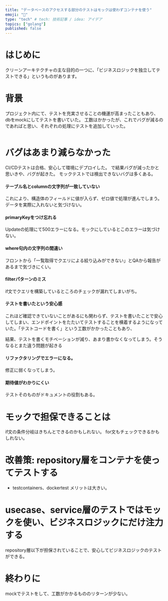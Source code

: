 ```yaml
---
title: "データベースのアクセスする部分のテストはモックは使わずコンテナを使う"
emoji: "🐰"
type: "tech" # tech: 技術記事 / idea: アイデア
topics: ["golang"]
published: false
---
```


# はじめに
クリーンアーキテクチャの主な目的の一つに、「ビジネスロジックを独立してテストできる」というものがあります。

# 背景
プロジェクト内にて、テストを充実させることの機運が高まったこともあり、dbをmockにしてテストを書いていた。
工数はかかったが、これでバグが減るのであればと思い、それぞれの処理にテストを追加していった。


```go

```

# バグはあまり減らなかった
CI/CDテストは合格、安心して環境にデプロイした。
で結果バグが減ったかと思いきや、バグが起きた。
モックテストでは検出できないバグは多くある。

#### テーブル名とcolumnの文字列が一致していない
これにより、構造体のフィールドに値が入らず、ゼロ値で処理が進んでしまう。
データを実際に入れないと気づけない。

#### primaryKeyをつけ忘れる
Updateの処理にて500エラーになる。モックにしているとこのエラーは気づけない。

#### where句内の文字列の間違い
フロントから「一覧取得でクエリによる絞り込みができない」とQAから報告があるまで気づきにくい。

#### filterパターンのミス
if文でクエリを構築しているところのチェックが漏れてしまいがち。

#### テストを書いたという安心感
これほど確認できていないことがあるにも関わらず、テストを書いたことで安心してしまい、エンドポイントをたたいてテストすることを横着するようになっていた。「テストコードを書く」という工数がかかったこともあり、

結果、テストを書くモチベーションが減り、あまり書かなくなってしまう。そうなるとまた違う問題が起きる

#### リファクタリングでエラーになる。
修正に弱くなってしまう。

#### 期待値がわかりにくい
テストそのものがドキュメントの役割もある。

# モックで担保できることは
if文の条件分岐はきちんとできるのかもしれない。
for文もチェックできるかもしれない。

# 改善策: repository層をコンテナを使ってテストする
- testcontainers、dockertest
メリットは大きい。

# usecase、service層のテストではモックを使い、ビジネスロジックにだけ注力する
repository層以下が担保されていることで、安心してビジネスロジックのテストができる。

# 終わりに
mockでテストをして、工数がかかるもののリターンが少ない。